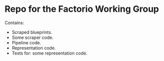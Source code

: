 # Repo for the Factorio Working Group

Contains:
* Scraped blueprints.
* Some scraper code.
* Pipeline code.
* Representation code.
* Tests for: some representation code.

